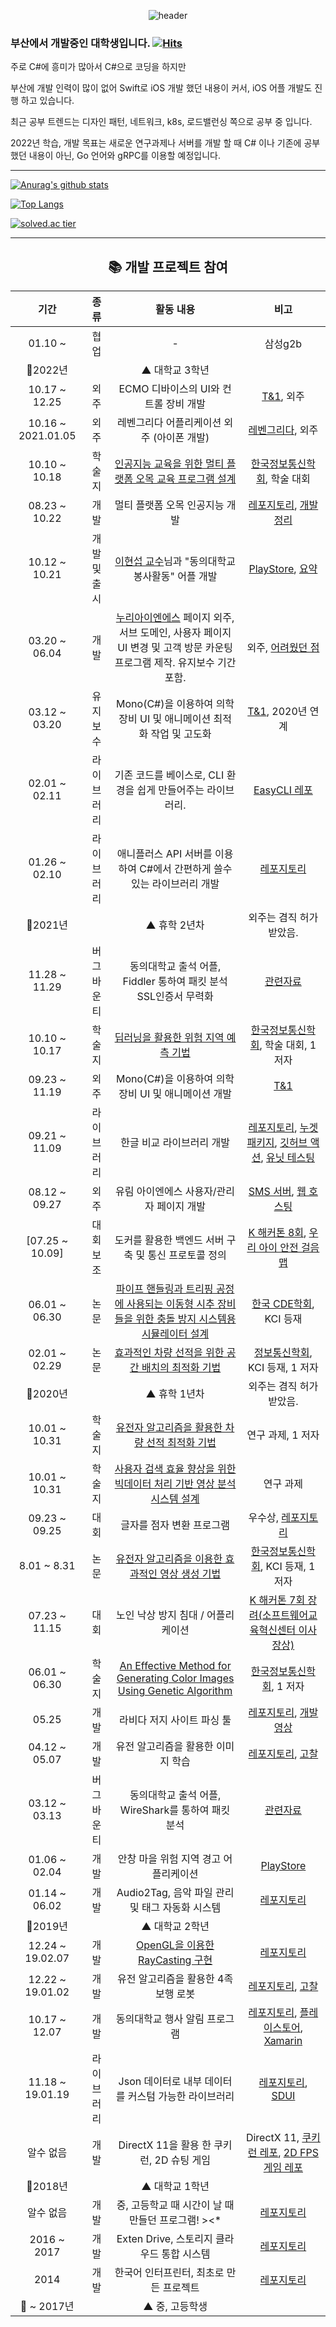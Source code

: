<div align="center">
  
![header](https://capsule-render.vercel.app/api?type=wave&color=gradient&height=320&section=header&text=%EC%B0%A8%EC%B0%A8&fontSize=80)

<div align="left">

### 부산에서 개발중인 대학생입니다. [![Hits](https://hits.seeyoufarm.com/api/count/incr/badge.svg?url=https%3A%2F%2Fgithub.com%2FPiorosen%2Fhit-counter&count_bg=%2379C83D&title_bg=%23555555&icon=&icon_color=%23E7E7E7&title=hits&edge_flat=false)](https://hits.seeyoufarm.com)

주로 C#에 흥미가 많아서 C#으로 코딩을 하지만

부산에 개발 인력이 많이 없어 Swift로 iOS 개발 했던 내용이 커서, iOS 어플 개발도 진행 하고 있습니다.

최근 공부 트렌드는 디자인 패턴, 네트워크, k8s, 로드밸런싱 쪽으로 공부 중 입니다.
  
2022년 학습, 개발 목표는 새로운 연구과제나 서버를 개발 할 때 C# 이나 기존에 공부했던 내용이 아닌, Go 언어와 gRPC를 이용할 예정입니다.

---

[![Anurag's github stats](https://github-readme-stats.vercel.app/api?username=Piorosen&count_private=true)](https://github.com/Piorosen)
  
[![Top Langs](https://github-readme-stats.vercel.app/api/top-langs/?username=Piorosen&layout=compact&hide_border=true)](https://github.com/Piorosen)
  
[![solved.ac tier](http://mazassumnida.wtf/api/generate_badge?boj=aoikazto)](https://solved.ac/aoikazto)

---

<div align="center">
  
## 📚 개발 프로젝트 참여

|기간|종류|활동 내용|비고|
|:----:|:-----:|:----:|:----:|
|01.10 ~ |협업|-|삼성g2b|
|🚩2022년||▲ 대학교 3학년||
|10.17 ~ 12.25|외주|ECMO 디바이스의 UI와 컨트롤 장비 개발|[T&1](http://www.tn1.co.kr/), 외주|
|10.16 ~ 2021.01.05|외주|레벤그리다 어플리케이션 외주 (아이폰 개발)|[레벤그리다](https://blog.naver.com/lebengrida), 외주|
|10.10 ~ 10.18|학술지|[인공지능 교육을 위한 멀티 플랫폼 오목 교육 프로그램 설계](https://www.dbpia.co.kr/journal/articleDetail?nodeId=NODE10754888)|[한국정보통신학회](http://kiice.org/), 학술 대회|
08.23 ~ 10.22|개발|멀티 플랫폼 오목 인공지능 개발|[레포지토리](https://github.com/Piorosen/gomoku-ai-rne.git), [개발 정리](https://piorosen.github.io/2021/09/02/buildsystem-cmake.html)|
|10.12 ~ 10.21|개발 및 출시|[이현섭 교수](https://asw.deu.ac.kr/dept01/544/subview.do)님과 "동의대학교 봉사활동" 어플 개발|[PlayStore](https://play.google.com/store/apps/details?id=com.maptest.gomjae.maptest), [요약](https://blog.udon.party/2021/10/17/android-launch.html)
|03.20 ~ 06.04|개발|[누리아이엔에스](http://directfyou.com) 페이지 외주, 서브 도메인, 사용자 페이지 UI 변경 및 고객 방문 카운팅 프로그램 제작. 유지보수 기간 포함.|외주, [어려웠던 점](https://blog.udon.party/2021/05/22/Jquery-Zoom-Resize.html)
|03.12 ~ 03.20|유지 보수|Mono(C#)을 이용하여 의학 장비 UI 및 애니메이션 최적화 작업 및 고도화 |[T&1](http://www.tn1.co.kr/), 2020년 연계|
|02.01 ~ 02.11|라이브러리|기존 코드를 베이스로, CLI 환경을 쉽게 만들어주는 라이브러리.|[EasyCLI 레포](https://github.com/Piorosen/EasyCLI)
|01.26 ~ 02.10|라이브러리|애니플러스 API 서버를 이용하여 C#에서 간편하게 쓸수 있는 라이브러리 개발|[레포지토리](https://github.com/Piorosen/aniplus-api)
|🚩2021년||▲ 휴학 2년차|외주는 겸직 허가 받았음.|
|11.28 ~ 11.29|버그 바운티|동의대학교 출석 어플, Fiddler 통하여 패킷 분석 SSL인증서 무력화|[관련자료](https://github.com/Piorosen/deu-hacking/2020/readme.md)
|10.10 ~ 10.17|학술지|[딥러닝을 활용한 위험 지역 예측 기법](https://dbpia.co.kr/journal/articleDetail?nodeId=NODE10490534)|[한국정보통신학회](http://kiice.org/), 학술 대회, 1 저자|
|09.23 ~ 11.19|외주|Mono(C#)을 이용하여 의학 장비 UI 및 애니메이션 개발|[T&1](http://www.tn1.co.kr/)
|09.21 ~ 11.09|라이브러리|한글 비교 라이브러리 개발|[레포지토리](https://github.com/Piorosen/hangul-utils), [누겟 패키지](https://www.nuget.org/packages/HangulUtilsAK/), [깃허브 액션](https://github.com/Piorosen/hangul-utils/blob/master/.github/workflows/dotnet-core.yml), [유닛 테스팅](https://github.com/Piorosen/hangul-utils/blob/master/Test/TrueTest.cs)
|08.12 ~ 09.27|외주|유림 아이엔에스 사용자/관리자 페이지 개발|[SMS 서버](https://hosting.cafe24.com/?controller=product_page&type=special&page=sms), [웹 호스팅](https://hosting.cafe24.com/?controller=product_page&type=basic&page=giantplus)
[07.25 ~ 10.09]|대회 보조|도커를 활용한 백엔드 서버 구축 및 통신 프로토콜 정의|[K 해커톤 8회](http://swkorea.org/%ea%b3%b5%ec%a7%80%ec%82%ac%ed%95%ad/?nType=UFFscUh5dURaU3p3Qi9SWHlzM3l6UEVPellyK3o5Q3ZNcDFLdWM4SlR4K1dNVmFJRVpMekhKNzB0bmlRZm1Ka09sRnBWUjVOaGdib29jZVdCckpSMGVSV290by9INGVBazFtL1BZejYva3JEa1p1V3pLQ0Z5alF5YzhXYndvOFo=), [우리 아이 안전 걸음맵](https://play.google.com/store/apps/details?id=kr.co.woobi.tomorrow99.safewalk)|
|06.01 ~ 06.30|논문|[파이프 핸들링과 트리핑 공정에 사용되는 이동형 시추 장비들을 위한 충돌 방지 시스템용 시뮬레이터 설계](https://www.kci.go.kr/kciportal/ci/sereArticleSearch/ciSereArtiView.kci?sereArticleSearchBean.artiId=ART002590978)|[한국 CDE학회](http://cde.or.kr/), KCI 등재
02.01 ~ 02.29|논문|[효과적인 차량 선적을 위한 공간 배치의 최적화 기법](https://www.kci.go.kr/kciportal/ci/sereArticleSearch/ciSereArtiView.kci?sereArticleSearchBean.artiId=ART002560519)|[정보통신학회](http://kiice.org/), KCI 등재, 1 저자
|🚩2020년||▲ 휴학 1년차|외주는 겸직 허가 받았음.|
|10.01 ~ 10.31|학술지|[유전자 알고리즘을 활용한 차량 선적 최적화 기법](https://www.dbpia.co.kr/journal/articleDetail?nodeId=NODE09262374)|연구 과제, 1 저자
|10.01 ~ 10.31|학술지|[사용자 검색 효율 향상을 위한 빅데이터 처리 기반 영상 분석 시스템 설계](https://www.dbpia.co.kr/journal/articleDetail?nodeId=NODE09262516)|연구 과제
|09.23 ~ 09.25|대회|글자를 점자 변환 프로그램|우수상, [레포지토리](https://github.com/Piorosen/ChangUp)
|8.01 ~ 8.31|논문|[유전자 알고리즘을 이용한 효과적인 영상 생성 기법](https://www.kci.go.kr/kciportal/ci/sereArticleSearch/ciSereArtiView.kci?sereArticleSearchBean.artiId=ART002494929)|[한국정보통신학회](http://kiice.org/), KCI 등재, 1 저자
|07.23 ~ 11.15|대회|노인 낙상 방지 침대 / 어플리케이션|[K 해커톤 7회 장려(소프트웨어교육혁신센터 이사장상)](http://swkorea.org/%ea%b3%b5%ec%a7%80%ec%82%ac%ed%95%ad/?nType=UFFscUh5dURaU3p3Qi9SWHlzM3l6UEVPellyK3o5Q3ZNcDFOdTg4SlR4L29HMGlGbXdzRytkWFA0UFdEbW1ibXZZSlc5Z2xJeGVJVm1pZWVvLzRib3lhNDRLR3NBdzhYRlB3anNWYThpRzJpQUhxR282Q3kzMTJJbUhEa1JldUw=)
|06.01 ~ 06.30|학술지|[An Effective Method for Generating Color Images Using Genetic Algorithm](https://www.dbpia.co.kr/journal/articleDetail?nodeId=NODE08747485)|[한국정보통신학회](http://kiice.org/), 1 저자
|05.25|개발|라비다 저지 사이트 파싱 툴|[레포지토리](https://github.com/Piorosen/Lavida-Parsing), [개발 영상](https://youtu.be/vOOf-KzfiPY)
|04.12 ~ 05.07|개발|유전 알고리즘을 활용한 이미지 학습|[레포지토리](https://github.com/Piorosen/Genetic-Image-Constructor), [고찰](https://blog.naver.com/aoikazto/221507096763)
|03.12 ~ 03.13|버그 바운티|동의대학교 출석 어플, WireShark를 통하여 패킷 분석|[관련자료](https://github.com/Piorosen/deu-hacking/blob/main/2019/%EC%84%B1%EA%B3%B5%EC%A0%81%EC%9D%B8%20%ED%85%8C%EC%8A%A4%ED%8A%B8%EA%B2%B0%EA%B3%BC%EB%AC%BC.png)
|01.06 ~ 02.04|개발|안창 마을 위험 지역 경고 어플리케이션|[PlayStore](https://play.google.com/store/apps/details?id=com.maptest.gomjae.maptest)
|01.14 ~ 06.02|개발|Audio2Tag, 음악 파일 관리 및 태그 자동화 시스템|[레포지토리](https://github.com/Piorosen/DotNetAudio2Tag)
|🚩2019년||▲ 대학교 2학년||
|12.24 ~ 19.02.07|개발|[OpenGL을 이용한 RayCasting 구현](https://blog.naver.com/aoikazto/221432998084)|[레포지토리](https://github.com/Piorosen/OpenGL-RayCasting/tree/master/Project)
|12.22 ~ 19.01.02|개발|유전 알고리즘을 활용한 4족 보행 로봇|[레포지토리](https://github.com/Piorosen/Genetic-Algorithm), [고찰](https://blog.naver.com/aoikazto/221424970895)
|10.17 ~ 12.07|개발|동의대학교 행사 알림 프로그램|[레포지토리](https://github.com/Piorosen/DEU-Project), [플레이스토어](https://play.google.com/store/apps/details?id=com.AK.DEU_Project), [Xamarin](https://docs.microsoft.com/ko-kr/xamarin/get-started/what-is-xamarin)
|11.18 ~ 19.01.19|라이브러리|Json 데이터로 내부 데이터를 커스텀 가능한 라이브러리|[레포지토리](https://github.com/Piorosen/Json-Custom-Designer), [SDUI](https://blog.udon.party/2021/08/20/Server-Driven-UserInterface.html)
|알수 없음|개발|DirectX 11을 활용 한 쿠키런, 2D 슈팅 게임|DirectX 11, [쿠키런 레포](https://github.com/Piorosen/Yore-Program/tree/master/Dx-2D-RunnerGame), [2D FPS 게임 레포](https://github.com/Piorosen/Yore-Program/tree/master/Dx-Width-Shoot-Gmae)
|🚩2018년||▲ 대학교 1학년||
|알수 없음|개발|중, 고등학교 때 시간이 날 때 만들던 프로그램! ><*|[레포지토리](https://github.com/Piorosen/Yore-Program)
|2016 ~ 2017|개발|Exten Drive, 스토리지 클라우드 통합 시스템|[레포지토리](https://github.com/Piorosen/Exten-Drive)
|2014|개발|한국어 인터프린터, 최초로 만든 프로젝트|[레포지토리](https://github.com/Piorosen/Korea-Compiler)
|🚩 ~ 2017년||▲ 중, 고등학생||

